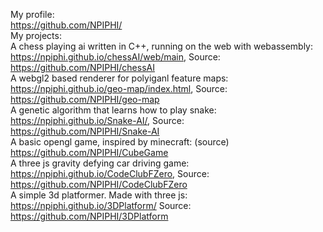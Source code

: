 My profile: <br>
<a href="https://github.com/NPIPHI/">https://github.com/NPIPHI/</a> <br>
My projects: <br>
A chess playing ai written in C++, running on the web with webassembly: <a href="https://npiphi.github.io/chessAI/web/main">https://npiphi.github.io/chessAI/web/main</a>, Source: <a href="https://github.com/NPIPHI/chessAI">https://github.com/NPIPHI/chessAI</a><br>
A webgl2 based renderer for polyiganl feature maps: <a href="https://npiphi.github.io/geo-map/index.html">https://npiphi.github.io/geo-map/index.html</a>, Source: <a href="https://github.com/NPIPHI/geo-map">https://github.com/NPIPHI/geo-map</a><br>
A genetic algorithm that learns how to play snake: <a href="https://npiphi.github.io/Snake-AI/">https://npiphi.github.io/Snake-AI/</a>, Source: <a href="https://github.com/NPIPHI/Snake-AI">https://github.com/NPIPHI/Snake-AI</a><br>
A basic opengl game, inspired by minecraft: (source) <a href="https://github.com/NPIPHI/CubeGame">https://github.com/NPIPHI/CubeGame</a><br>
A three js gravity defying car driving game: <a href="https://npiphi.github.io/CodeClubFZero">https://npiphi.github.io/CodeClubFZero</a>, Source: <a href="https://github.com/NPIPHI/CodeClubFZero">https://github.com/NPIPHI/CodeClubFZero</a><br>
A simple 3d platformer. Made with three js: <a href="https://npiphi.github.io/3DPlatform/">https://npiphi.github.io/3DPlatform/</a> Source: <a href="https://github.com/NPIPHI/3DPlatform">https://github.com/NPIPHI/3DPlatform</a>
